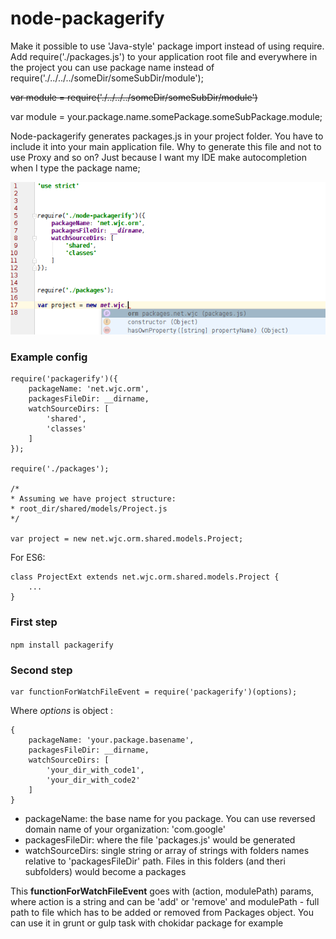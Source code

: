 # node-packagerify
Make it possible to use 'Java-style' package import instead of using require. Add require('./packages.js') to your application root file and everywhere in the project you can use package name instead of require('./../../../someDir/someSubDir/module');

~~var module = require('./../../../someDir/someSubDir/module')~~

var module = your.package.name.somePackage.someSubPackage.module;

Node-packagerify generates packages.js in your project folder. You have to include it into your main application file.
Why to generate this file and not to use Proxy and so on? Just because I want my IDE make autocompletion when I type the package name;

![IDE autocomplete](https://raw.githubusercontent.com/statyan/node-packagerify/master/ide-autocompletion.png)

### Example config
```
require('packagerify')({
    packageName: 'net.wjc.orm',
    packagesFileDir: __dirname,
    watchSourceDirs: [
        'shared',
        'classes'
    ]
});

require('./packages');

/*
* Assuming we have project structure:
* root_dir/shared/models/Project.js
*/

var project = new net.wjc.orm.shared.models.Project;
```
 For ES6:
```
class ProjectExt extends net.wjc.orm.shared.models.Project {
    ...
}
```



### First step
`npm install packagerify`

### Second step
```
var functionForWatchFileEvent = require('packagerify')(options);
```
Where *options* is object :
```
{
    packageName: 'your.package.basename',
    packagesFileDir: __dirname,
    watchSourceDirs: [
        'your_dir_with_code1',
        'your_dir_with_code2'
    ]
}
```
- packageName: the base name for you package. You can use reversed domain name of your organization: 'com.google'
- packagesFileDir: where the file 'packages.js' would be generated
- watchSourceDirs: single string or array of strings with folders names relative to 'packagesFileDir' path. Files in this folders (and theri subfolders) would become a packages

This **functionForWatchFileEvent** goes with (action, modulePath) params, where action is a string and can be 'add' or 'remove' and modulePath - full path to file which has to be added or removed from Packages object. You can use it in grunt or gulp task with chokidar package for example




